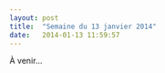 ```yaml
---
layout: post
title:  "Semaine du 13 janvier 2014"
date:   2014-01-13 11:59:57
---
```


À venir...